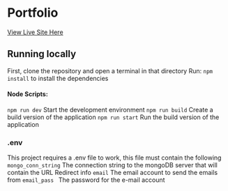 # Portfolio
[View Live Site Here](http://bruty.net)
## Running locally
First, clone the repository and open a terminal in that directory
Run: ``npm install`` to install the dependencies
#### Node Scripts:
`` npm run dev `` Start the development environment
``npm run build`` Create a build version of the application
``npm run start``  Run the build version of the application

### .env
This project requires a .env file to work, this file must contain the following
`` mongo_conn_string `` The connection string to the mongoDB server that will contain the URL Redirect info
``email`` The email account to send the emails from
``email_pass `` The password for the e-mail account

